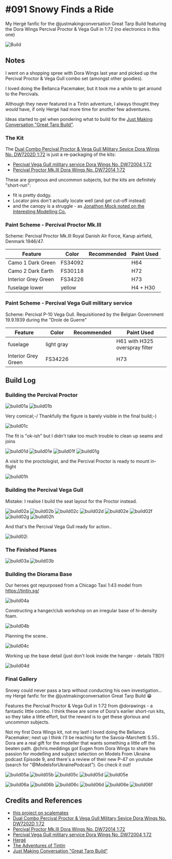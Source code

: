 # #091 Snowy Finds a Ride

My Hergé fanfic for the @justmakingconversation Great Tarp Build featuring the Dora Wings Percival Proctor & Vega Gull in 1:72 (no electronics in this one)

![Build](./assets/SnowyFindsARide_build.jpg?raw=true)

## Notes

I went on a shopping spree with Dora Wings last year and picked up the Percival Proctor & Vega Gull combo set (amongst other goodies).

I loved doing the Bellanca Pacemaker, but it took me a while to get around to the Percivals.

Although they never featured in a Tintin adventure, I always thought they *would* have, if only Hergé had more time for another few adventures.

Ideas started to gel when pondering what to build for the [Just Making Conversation "Great Tarp Build"](https://www.facebook.com/groups/180391744759219).

### The Kit

The [Dual Combo Percival Proctor & Vega Gull Military Sevice Dora Wings No. DW7202D 1:72](https://www.scalemates.com/kits/dora-wings-dw7202d-percival-proctor-and-vega-gull--1266587)
is just a re-packaging of the kits:

* [Percival Vega Gull military service Dora Wings No. DW72004 1:72](https://www.scalemates.com/kits/dora-wings-dw72004-percival-vega-gull--1120298)
* [Percival Proctor Mk.III Dora Wings No. DW72014 1:72](https://www.scalemates.com/kits/dora-wings-dw72014-percival-proctor-mkiii--1170477)

These are gorgeous and uncommon subjects, but the kits are definitely "short-run":

* fit is pretty dodgy.
* Locator pins don't actually locate well (and get cut-off instead)
* and the canopy is a struggle - as [Jonathon Mock noted on the Interesting Modelling Co.](https://www.youtube.com/live/JSe3GlPsnwE&t=600)

### Paint Scheme - Percival Proctor Mk.III

Scheme: Percival Proctor Mk.III Royal Danish Air Force, Karup airfield, Denmark 1946/47.

| Feature               | Color                | Recommended | Paint Used |
|-----------------------|----------------------|-------------|------------|
| Camo 1 Dark Green     | FS34092              |             | H64        |
| Camo 2 Dark Earth     | FS30118              |             | H72        |
| Interior Grey Green   | FS34226              |             | H73        |
| fuselage lower        | yellow               |             | H4 + H30   |

### Paint Scheme - Percival Vega Gull military service

Scheme: Percival P-10 Vega Gull. Requisitioned by the Belgian Government 19.9.1939 during the "Drole de Guerre"

| Feature               | Color                | Recommended | Paint Used |
|-----------------------|----------------------|-------------|------------|
| fuselage              | light gray           |             | H61 with H325 overspray filter |
| Interior Grey Green   | FS34226              |             | H73        |

## Build Log

### Building the Percival Proctor

![build01a](./assets/build01_proctor/build01a.jpg?raw=true)
![build01b](./assets/build01_proctor/build01b.jpg?raw=true)

Very comical;-/ Thankfully the figure is barely visible in the final build;-)

![build01c](./assets/build01_proctor/build01c.jpg?raw=true)

The fit is "ok-ish" but I didn't take too much trouble to clean up seams and joins

![build01d](./assets/build01_proctor/build01d.jpg?raw=true)
![build01e](./assets/build01_proctor/build01e.jpg?raw=true)
![build01f](./assets/build01_proctor/build01f.jpg?raw=true)
![build01g](./assets/build01_proctor/build01g.jpg?raw=true)

A visit to the proctologist, and the Percival Proctor is ready to mount in-flight

![build01h](./assets/build01_proctor/build01h.jpg?raw=true)

### Building the Percival Vega Gull

Mistake: I realise I build the seat layout for the Proctor instead.

![build02a](./assets/build02_vega/build02a.jpg?raw=true)
![build02b](./assets/build02_vega/build02b.jpg?raw=true)
![build02c](./assets/build02_vega/build02c.jpg?raw=true)
![build02d](./assets/build02_vega/build02d.jpg?raw=true)
![build02e](./assets/build02_vega/build02e.jpg?raw=true)
![build02f](./assets/build02_vega/build02f.jpg?raw=true)
![build02g](./assets/build02_vega/build02g.jpg?raw=true)
![build02h](./assets/build02_vega/build02h.jpg?raw=true)

And that's the Percival Vega Gull ready for action..

![build02i](./assets/build02_vega/build02i.jpg?raw=true)

### The Finished Planes

![build03a](./assets/build03a.jpg?raw=true)
![build03b](./assets/build03b.jpg?raw=true)

### Building the Diorama Base

Our heroes got repurposed from a Chicago Taxi 1:43 model from <https://tintin.sg/>

![build04a](./assets/build04_diorama/build04a.jpg?raw=true)

Constructing a hanger/club workshop on an irregular base of hi-density foam.

![build04b](./assets/build04_diorama/build04b.jpg?raw=true)

Planning the scene..

![build04c](./assets/build04_diorama/build04c.jpg?raw=true)

Working up the base detail (just don't look inside the hanger - details TBD!)

![build04d](./assets/build04_diorama/build04d.jpg?raw=true)

### Final Gallery

Snowy could never pass a tarp without conducting his own investigation... my Hergé fanfic for the @justmakingconversation Great Tarp Build 😁

Features the Percival Proctor & Vega Gull in 1:72 from @dorawings - a fantastic little combo. I think these are some of Dora's earlier short-run kits, so they take a little effort, but the reward is to get these glorious and uncommon subjects.

Not my first Dora Wings kit, not my last! I loved doing the Bellanca Pacemaker; next up I think I'll be reaching for the Savoia-Marchetti S.55.. Dora are a real gift for the modeller that wants something a little off the beaten path. @chris.meddings got Eugen from Dora Wings to share his passion for modelling and subject selection on Models From Ukraine podcast Episode 9, and there's a review of their new P-47 on youtube (search for "@ModelsforUkrainePodcast"). Go check it out!

![build05a](./assets/build05a.jpg?raw=true)
![build05b](./assets/build05b.jpg?raw=true)
![build05c](./assets/build05c.jpg?raw=true)
![build05d](./assets/build05d.jpg?raw=true)
![build05e](./assets/build05e.jpg?raw=true)

![build06a](./assets/build06a.jpg?raw=true)
![build06b](./assets/build06b.jpg?raw=true)
![build06c](./assets/build06c.jpg?raw=true)
![build06d](./assets/build06d.jpg?raw=true)
![build06e](./assets/build06e.jpg?raw=true)
![build06f](./assets/build06f.jpg?raw=true)

## Credits and References

* [this project on scalemates](https://www.scalemates.com/profiles/mate.php?id=74137&p=projects&project=152236)
* [Dual Combo Percival Proctor & Vega Gull Military Sevice Dora Wings No. DW7202D 1:72](https://www.scalemates.com/kits/dora-wings-dw7202d-percival-proctor-and-vega-gull--1266587)
* [Percival Proctor Mk.III Dora Wings No. DW72014 1:72](https://www.scalemates.com/kits/dora-wings-dw72014-percival-proctor-mkiii--1170477)
* [Percival Vega Gull military service Dora Wings No. DW72004 1:72](https://www.scalemates.com/kits/dora-wings-dw72004-percival-vega-gull--1120298)
* [Hergé](https://en.wikipedia.org/wiki/Herg%C3%A9)
* [The Adventures of Tintin](https://en.wikipedia.org/wiki/The_Adventures_of_Tintin)
* [Just Making Conversation "Great Tarp Build"](https://www.facebook.com/groups/180391744759219)

